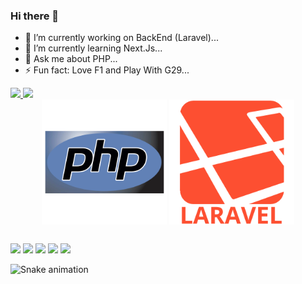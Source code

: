 ### Hi there 👋

- 🔭 I’m currently working on BackEnd (Laravel)...
- 🌱 I’m currently learning Next.Js...
- 💬 Ask me about PHP...
- ⚡ Fun fact: Love F1 and Play With G29...


 <div style="widht: 99%">
  <a href="https://github.com/TheDevick">
      <img height="180em" src="https://github-readme-stats.vercel.app/api?username=TheDevick&show_icons=true&theme=dracula&include_all_commits=true&count_private=true"/>
      <img height="180em" src="https://github-readme-stats.vercel.app/api/top-langs/?username=TheDevick&layout=compact&langs_count=7&theme=dracula"/>
 </a>
</div>
  
 <div style="display: inline_block; widht: 99%; margin: 0 auto; width: max-content;">
  <img align="center" alt="Dino-PHP" style="height: 200px" src="https://raw.githubusercontent.com/devicons/devicon/master/icons/php/php-original.svg">
  <img align="center" alt="Dino-Laravel" style="height: 200px" src="https://raw.githubusercontent.com/devicons/devicon/master/icons/laravel/laravel-plain-wordmark.svg">
</div>
  
  ##
  
  
  <div> 
  <a href = "mailto:erick@bilhalba.com"><img src="https://img.shields.io/badge/-Gmail-%23333?style=for-the-badge&logo=gmail&logoColor=white" target="_blank"></a>
  <a href="https://www.instagram.com/erick_dev_/" target="_blank"><img src="https://img.shields.io/badge/-Instagram-%23E4405F?style=for-the-badge&logo=instagram&logoColor=white" target="_blank"></a>
 	<a href="https://www.twitch.tv/erick_dev_" target="_blank"><img src="https://img.shields.io/badge/Twitch-9146FF?style=for-the-badge&logo=twitch&logoColor=white" target="_blank"></a>
  <a href="https://www.linkedin.com/in/erick-bilhalba-abellla-b92872203/" target="_blank"><img src="https://img.shields.io/badge/-LinkedIn-%230077B5?style=for-the-badge&logo=linkedin&logoColor=white" target="_blank"></a>
  <a href = "https://twitter.com/TheDevick"><img src="https://img.shields.io/badge/Twitter-1DA1F2?style=for-the-badge&logo=twitter&logoColor=white" target="_blank"></a>

  ![Snake animation](https://github.com/DinosDev/DinosDev/blob/output/github-contribution-grid-snake.svg)
 
</div>
